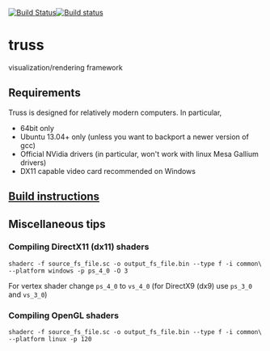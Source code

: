 [![Build Status](https://travis-ci.org/PyryM/truss.svg?branch=master)](https://travis-ci.org/PyryM/truss)[![Build status](https://ci.appveyor.com/api/projects/status/805j1wikxyx406ms/branch/master?svg=true)](https://ci.appveyor.com/project/truss/truss/branch/master)

# truss
visualization/rendering framework

## Requirements
Truss is designed for relatively modern computers. In particular,
- 64bit only
- Ubuntu 13.04+ only (unless you want to backport a newer version of gcc)
- Official NVidia drivers (in particular, won't work with linux Mesa Gallium drivers)
- DX11 capable video card recommended on Windows

## [Build instructions](build.md)

## Miscellaneous tips

### Compiling DirectX11 (dx11) shaders
```
shaderc -f source_fs_file.sc -o output_fs_file.bin --type f -i common\ --platform windows -p ps_4_0 -O 3
```
For vertex shader change `ps_4_0` to `vs_4_0`
(for DirectX9 (dx9) use `ps_3_0` and `vs_3_0`)

### Compiling OpenGL shaders
```
shaderc -f source_fs_file.sc -o output_fs_file.bin --type f -i common\ --platform linux -p 120
```
